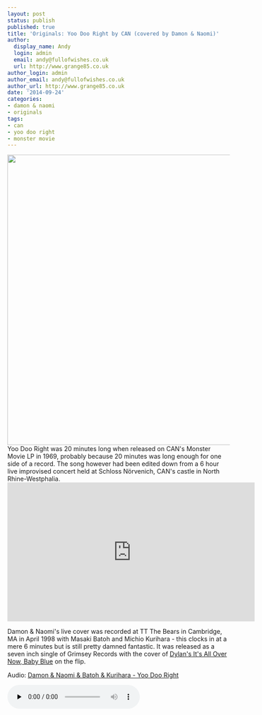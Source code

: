 ```yaml
---
layout: post
status: publish
published: true
title: 'Originals: Yoo Doo Right by CAN (covered by Damon & Naomi)'
author:
  display_name: Andy
  login: admin
  email: andy@fullofwishes.co.uk
  url: http://www.grange85.co.uk
author_login: admin
author_email: andy@fullofwishes.co.uk
author_url: http://www.grange85.co.uk
date: '2014-09-24'
categories:
- damon & naomi
- originals
tags:
- can
- yoo doo right
- monster movie
---
```

<p><img src="https://media.fullofwishes.co.uk/00-misc/pictures/can-hovercraft.jpg" width="950" height="658" class="aligncenter" /><br />
Yoo Doo Right was 20 minutes long when released on CAN's Monster Movie LP in 1969, probably because 20 minutes was long enough for one side of a record. The song however had been edited down from a 6 hour live improvised concert held at Schloss Nörvenich, CAN's castle in North Rhine-Westphalia.<br />
<iframe width="560" height="315" src="https://www.youtube.com/embed/tlMFm9touZ8" frameborder="0" allowfullscreen></iframe>
<p>Damon & Naomi's live cover was recorded at TT The Bears in Cambridge, MA in April 1998 with Masaki Batoh and Michio Kurihara - this clocks in at a mere 6 minutes but is still pretty damned fantastic. It was released as a seven inch single of Grimsey Records with the cover of <a href="/2013/10/originals-its-all-over-now-baby-blue-by-bob-dylan-covered-by-damon-naomi/" title="Originals: It’s All Over Now, Baby Blue by Bob Dylan (covered by Damon & Naomi)">Dylan's It's All Over Now, Baby Blue</a> on the flip.</p>

<div class="well"><p class="audio">Audio: <a href="https://media.fullofwishes.co.uk/03-damon_and_naomi/audio/02-damon-and-naomi-yoo-doo-right.mp3">Damon & Naomi & Batoh & Kurihara - Yoo Doo Right</a></p><audio controls="controls" preload="none" src="https://media.fullofwishes.co.uk/03-damon_and_naomi/audio/02-damon-and-naomi-yoo-doo-right.mp3"></audio></div>

